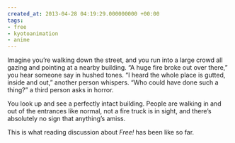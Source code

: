 ```yaml
---
created_at: 2013-04-28 04:19:29.000000000 +00:00
tags:
- free
- kyotoanimation
- anime
---
```


Imagine you’re walking down the street, and you run into a large crowd
all gazing and pointing at a nearby building. “A huge fire broke out
over there,” you hear someone say in hushed tones. “I heard the whole
place is gutted, inside and out,” another person whispers. “Who could
have done such a thing?” a third person asks in horror.

You look up and see a perfectly intact building. People are walking in
and out of the entrances like normal, not a fire truck is in sight, and
there’s absolutely no sign that anything’s amiss.

This is what reading discussion about *Free!* has been like so far.

